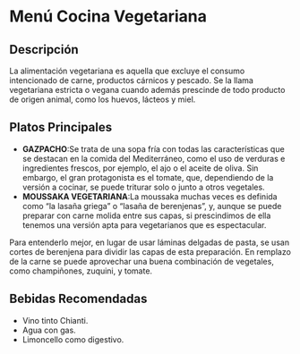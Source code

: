 # Menú Cocina Vegetariana

## Descripción
La alimentación vegetariana es aquella que excluye el consumo intencionado de carne, productos cárnicos y pescado. Se la llama vegetariana estricta o vegana cuando además prescinde de todo producto de origen animal, como los huevos, lácteos y miel.

## Platos Principales
- **GAZPACHO**:Se trata de una sopa fría con todas las características que se destacan en la comida del Mediterráneo, como el uso de verduras e ingredientes frescos, por ejemplo, el ajo o el aceite de oliva. Sin embargo, el gran protagonista es el tomate, que, dependiendo de la versión a cocinar, se puede triturar solo o junto a otros vegetales. 
- **MOUSSAKA VEGETARIANA**:La moussaka muchas veces es definida como “la lasaña griega” o “lasaña de berenjenas”, y, aunque se puede preparar con carne molida entre sus capas, si prescindimos de ella tenemos una versión apta para vegetarianos que es espectacular. 

Para entenderlo mejor, en lugar de usar láminas delgadas de pasta, se usan cortes de berenjena para dividir las capas de esta preparación. En remplazo de la carne se puede aprovechar una buena combinación de vegetales, como champiñones, zuquini, y tomate. 

## Bebidas Recomendadas
- Vino tinto Chianti.
- Agua con gas.
- Limoncello como digestivo.
​

